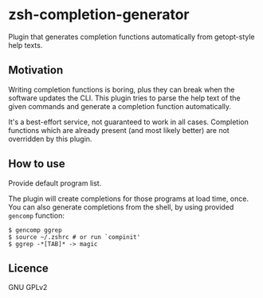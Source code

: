 zsh-completion-generator
========================

Plugin that generates completion functions automatically from getopt-style help texts.


Motivation
----------
Writing completion functions is boring, plus they can break when
the software updates the CLI. This plugin tries to parse the help text
of the given commands and generate a completion function automatically.

It's a best-effort service, not guaranteed to work in all cases.
Completion functions which are already present (and most likely better)
are not overridden by this plugin.

How to use
----------
Provide default program list.

The plugin will create completions for those programs at load time, once.
You can also generate completions from the shell, by using provided `gencomp`
function:

    $ gencomp ggrep
    $ source ~/.zshrc # or run `compinit'
    $ ggrep -*[TAB]* -> magic

Licence
-------

GNU GPLv2

